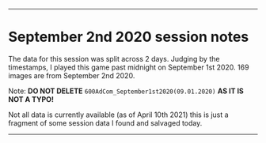 
***

# September 2nd 2020 session notes

The data for this session was split across 2 days. Judging by the timestamps, I played this game past midnight on September 1st 2020. 169 images are from September 2nd 2020.

Note: **DO NOT DELETE** `600AdCom_September1st2020(09.01.2020)` **AS IT IS NOT A TYPO!**

Not all data is currently available (as of April 10th 2021) this is just a fragment of some session data I found and salvaged today.

***

